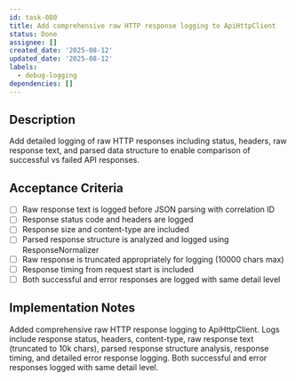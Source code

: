 ```yaml
---
id: task-080
title: Add comprehensive raw HTTP response logging to ApiHttpClient
status: Done
assignee: []
created_date: '2025-08-12'
updated_date: '2025-08-12'
labels:
  - debug-logging
dependencies: []
---
```


## Description

Add detailed logging of raw HTTP responses including status, headers, raw response text, and parsed data structure to enable comparison of successful vs failed API responses.

## Acceptance Criteria

- [ ] Raw response text is logged before JSON parsing with correlation ID
- [ ] Response status code and headers are logged
- [ ] Response size and content-type are included
- [ ] Parsed response structure is analyzed and logged using ResponseNormalizer
- [ ] Raw response is truncated appropriately for logging (10000 chars max)
- [ ] Response timing from request start is included
- [ ] Both successful and error responses are logged with same detail level

## Implementation Notes

Added comprehensive raw HTTP response logging to ApiHttpClient. Logs include response status, headers, content-type, raw response text (truncated to 10k chars), parsed response structure analysis, response timing, and detailed error response logging. Both successful and error responses logged with same detail level.
